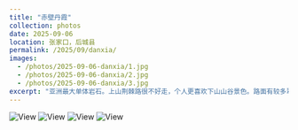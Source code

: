 ```yaml
---
title: "赤壁丹霞"
collection: photos
date: 2025-09-06
location: 张家口，后城县
permalink: /2025/09/danxia/
images:
  - /photos/2025-09-06-danxia/1.jpg
  - /photos/2025-09-06-danxia/2.jpg
  - /photos/2025-09-06-danxia/3.jpg
excerpt: "亚洲最大单体岩石。上山荆棘路很不好走，个人更喜欢下山山谷景色。路面有较多翠绿色碎石，偶遇小小山神庙。"
---
```


![View](/photos/2025-09-06-danxia/1.jpg)
![View](/photos/2025-09-06-danxia/2.jpg)
![View](/photos/2025-09-06-danxia/3.jpg)
![View](/photos/2025-09-06-danxia/4.jpg)